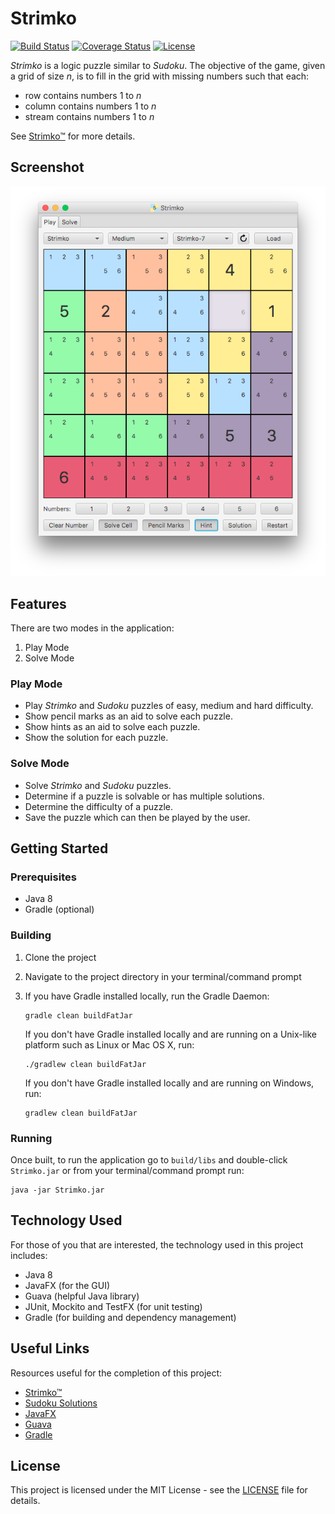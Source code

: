 # Strimko

[![Build Status](https://img.shields.io/github/workflow/status/vanillaSlice/the-mono/Strimko/main)](https://github.com/vanillaSlice/the-mono/actions?query=workflow%3AStrimko+branch%3Amain)
[![Coverage Status](https://img.shields.io/codecov/c/gh/vanillaSlice/the-mono/main?flag=Strimko)](https://codecov.io/gh/vanillaSlice/the-mono/tree/main/projects/strimko)
[![License](https://img.shields.io/badge/license-MIT-green)](LICENSE)

*Strimko* is a logic puzzle similar to *Sudoku*. The objective of the game, given a grid of size *n*, is to fill in the
grid with missing numbers such that each:

* row contains numbers 1 to *n*
* column contains numbers 1 to *n*
* stream contains numbers 1 to *n*

See [Strimko™](http://www.strimko.com/) for more details.

## Screenshot

![Screenshot](./images/screenshot-1.png)

## Features

There are two modes in the application:

1. Play Mode
2. Solve Mode

### Play Mode

* Play *Strimko* and *Sudoku* puzzles of easy, medium and hard difficulty.
* Show pencil marks as an aid to solve each puzzle.
* Show hints as an aid to solve each puzzle.
* Show the solution for each puzzle.

### Solve Mode

* Solve *Strimko* and *Sudoku* puzzles.
* Determine if a puzzle is solvable or has multiple solutions.
* Determine the difficulty of a puzzle.
* Save the puzzle which can then be played by the user.

## Getting Started

### Prerequisites

* Java 8
* Gradle (optional)

### Building

1. Clone the project
2. Navigate to the project directory in your terminal/command prompt
3. If you have Gradle installed locally, run the Gradle Daemon:

    ```
    gradle clean buildFatJar
    ```

   If you don't have Gradle installed locally and are running on a Unix-like platform such as Linux or Mac OS X, run:

    ```
    ./gradlew clean buildFatJar
    ```

   If you don't have Gradle installed locally and are running on Windows, run:

    ```
    gradlew clean buildFatJar
    ```

### Running

Once built, to run the application go to `build/libs` and double-click `Strimko.jar` or from your
terminal/command prompt run:

```
java -jar Strimko.jar
```

## Technology Used

For those of you that are interested, the technology used in this project includes:

* Java 8
* JavaFX (for the GUI)
* Guava (helpful Java library)
* JUnit, Mockito and TestFX (for unit testing)
* Gradle (for building and dependency management)

## Useful Links

Resources useful for the completion of this project:

* [Strimko™](http://www.strimko.com/)
* [Sudoku Solutions](http://www.sudoku-solutions.com/)
* [JavaFX](http://docs.oracle.com/javase/8/javase-clienttechnologies.htm)
* [Guava](https://github.com/google/guava)
* [Gradle](https://gradle.org)

## License

This project is licensed under the MIT License - see the [LICENSE](LICENSE) file for details.
